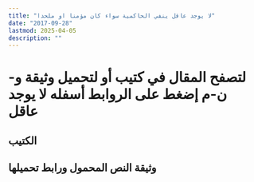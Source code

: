 ```yaml
---
title: "لا يوجد عاقل ينفي الحاكمية سواء كان مؤمنا او ملحدا"
date: "2017-09-28"
lastmod: 2025-04-05
description: ""
---
```

# **لتصفح المقال في كتيب أو لتحميل وثيقة و-ن-م إضغط على الروابط أسفله** **لا يوجد عاقل**

## الكتيب

## وثيقة النص المحمول ورابط تحميلها

###
